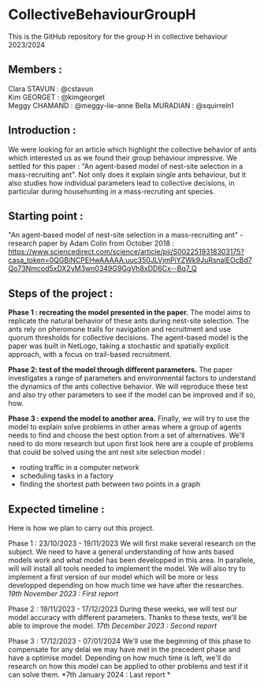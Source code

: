# CollectiveBehaviourGroupH
This is the GitHub repository for the group H in collective behaviour 2023/2024


## Members : 
Clara STAVUN : @cstavun  
Kim GEORGET : @kimgeorget  
Meggy CHAMAND : @meggy-lie-anne
Bella MURADIAN : @squirreln1


## Introduction : 
We were looking for an article which highlight the collective behavior of ants which interested us as we found their group behaviour impressive. We settled for this paper : "An agent-based model of nest-site selection in a mass-recruiting ant". Not only does it explain single ants behaviour, but it also studies how individual parameters lead to collective decisions, in particular during househunting in a mass-recruting ant species. 


## Starting point :
"An agent-based model of nest-site selection in a mass-recruiting ant" - research paper by Adam Colin from October 2018 : 
https://www.sciencedirect.com/science/article/pii/S0022519318303175?casa_token=0QGBiNCPEHwAAAAA:uuc350JLVjmPiYZWk9JuRsnalEOcBd7Qo73Nmcod5xDX2yM3wn0349G9GgVh8xDD6Cx--Bq7_Q


## Steps of the project : 
**Phase 1 : recreating the model presented in the paper.** 
The model aims to replicate the natural behavior of these ants during nest-site selection. The ants rely on pheromone trails for navigation and recruitment and use quorum thresholds for collective decisions. The agent-based model is the paper was built in NetLogo, taking a stochastic and spatially explicit approach, with a focus on trail-based recruitment. 

**Phase 2:  test of the model through different parameters.**
The paper investigates a range of parameters and environmental factors to understand the dynamics of the ants collective behavior. We will reproduce these test and also try other parameters to see if the model can be improved and if so, how.

**Phase 3 : expend the model to another area.**
Finally, we will try to use the model to explain solve problems in other areas where a group of agents needs to find and choose the best option from a set of alternatives. We'll need to do more research but upon first look here are a couple of problems that could be solved using the ant nest site selection model : 
- routing traffic in a computer network
- scheduling tasks in a factory
- finding the shortest path between two points in a graph



## Expected timeline :

Here is how we plan to carry out this project.

Phase 1 : 23/10/2023 - 19/11/2023
We will first make several research on the subject. We need to have a general understanding of how ants based models work and what model has been developped in this area. In parallele, will will install all tools needed to implement the model.
We will also try to implement a first version of our model which will be more or less developped depending on how much time we have after the researches. 
*19th November 2023 : First report* 

Phase 2 : 19/11/2023 - 17/12/2023
During these weeks, we will test our model accuracy with different parameters. Thanks to these tests, we'll be able to improve the model.
*17th December 2023 : Second report* 

Phase 3 : 17/12/2023 - 07/01/2024
We'll use the beginning of this phase to compensate for any delai we may have met in the precedent phase and have a optimise model.
Depending on how much time is left, we'll do research on how this model can be applied to other problems and test if it can solve them.
*7th January 2024 : Last report *


